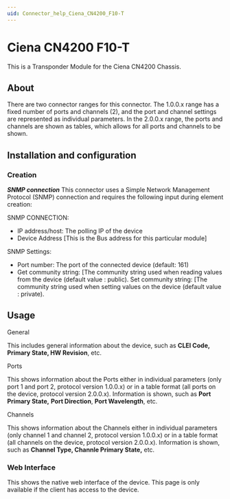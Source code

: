 ```yaml
---
uid: Connector_help_Ciena_CN4200_F10-T
---
```


# Ciena CN4200 F10-T

This is a Transponder Module for the Ciena CN4200 Chassis.

## About

There are two connector ranges for this connector. The 1.0.0.x range has a fixed number of ports and channels (2), and the port and channel settings are represented as individual parameters.
In the 2.0.0.x range, the ports and channels are shown as tables, which allows for all ports and channels to be shown.

## Installation and configuration

### Creation

***SNMP connection***
This connector uses a Simple Network Management Protocol (SNMP) connection and requires the following input during element creation:

SNMP CONNECTION:

- IP address/host: The polling IP of the device
- Device Address \[This is the Bus address for this particular module\]

SNMP Settings:

- Port number: The port of the connected device (default: 161)
- Get community string: \[The community string used when reading values from the device
  (default value : public).
  Set community string: \[The community string used when setting values on the device
  (default value : private).

## Usage


General

This includes general information about the device, such as **CLEI Code, Primary State, HW Revision**, etc.

Ports

This shows information about the Ports either in individual parameters (only port 1 and port 2, protocol version 1.0.0.x) or in a table format (all ports on the device, protocol version 2.0.0.x).
Information is shown, such as **Port Primary State,** **Port Direction**, **Port Wavelength**, etc.


Channels

This shows information about the Channels either in individual parameters (only channel 1 and channel 2, protocol version 1.0.0.x) or in a table format (all channels on the device, protocol version 2.0.0.x).
Information is shown, such as **Channel Type, Channle Primary State,** etc.

### Web Interface

This shows the native web interface of the device.
This page is only available if the client has access to the device.
